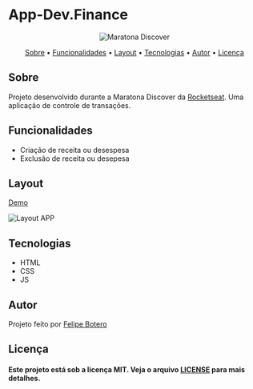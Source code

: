 # App-Dev.Finance

<p align="center">
  <img alt="Maratona Discover" src="https://github.com/ravnosbotero/Maratona-Discover/blob/ff68e6782a6077bb6909461eb1ef69ded8cdc96d/assets/logo.svg">
  
 </p>                           
 
 <p align="center">
 <a href="#sobre">Sobre</a> •
 <a href="#funcoes">Funcionalidades</a> •
 <a href="#layout">Layout</a> • 
 <a href="#tecnologias">Tecnologias</a> • 
 <a href="#autor">Autor</a> • 
 <a href="#licenca">Licença</a>
</p>



<h2 id="sobre">Sobre</h2>


  <p>Projeto desenvolvido durante a Maratona Discover da <a href="https://rocketseat.com.br/">Rocketseat</a>. Uma aplicação de controle de transações.</p>


<h2 id="funcoes">Funcionalidades</h2>
<ul>
  <li>Criação de receita ou desespesa</li>  
  <li>Exclusão de receita ou desepesa</li>  
</ul>

<h2 id="layout">Layout</h2>
<p><a href="https://maratona-discover-rosy-one.vercel.app/">Demo<a/></p>
<img alt="Layout APP" src="https://github.com/ravnosbotero/Maratona-Discover/blob/45fc6193603fda2c8faa143e528b3b2bd2a1a469/assets/Screenshot.png">


<h2 id="tecnologias">Tecnologias</h2>

<ul>
  <li>HTML</li>
  <li>CSS</li>
  <li>JS</li>
</ul>

<h2 id="autor">Autor</h2>

<p>
  Projeto feito por <a href="https://github.com/ravnosbotero/">Felipe Botero<a/></p>
  
  
<h2 id="licenca">Licença</h2>

<h4>Este projeto está sob a licença MIT. Veja o arquivo <a href="https://github.com/ravnosbotero/letmeask/blob/main/licen%C3%A7a.txt">LICENSE</a> para mais detalhes.</h4>
